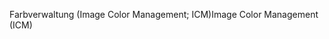 <span data-ttu-id="25025-101">Farbverwaltung (Image Color Management; ICM)</span><span class="sxs-lookup"><span data-stu-id="25025-101">Image Color Management (ICM)</span></span>